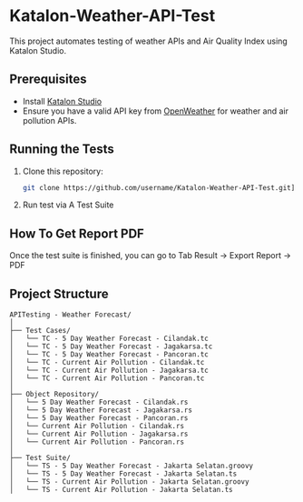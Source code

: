 # Katalon-Weather-API-Test

This project automates testing of weather APIs and Air Quality Index using Katalon Studio.

## Prerequisites

- Install [Katalon Studio](https://www.katalon.com/download/)
- Ensure you have a valid API key from [OpenWeather](https://openweathermap.org/api) for weather and air pollution APIs.

## Running the Tests

1. Clone this repository:
   ```bash
   git clone https://github.com/username/Katalon-Weather-API-Test.git](https://github.com/RambuCyntia/TechnicalTestQA-AutomationADL-Indonesia.git

2. Run test via A Test Suite

## How To Get Report PDF
Once the test suite is finished, you can go to Tab Result -> Export Report -> PDF

## Project Structure
```text
APITesting - Weather Forecast/
│
├── Test Cases/
│   └── TC - 5 Day Weather Forecast - Cilandak.tc
│	└── TC - 5 Day Weather Forecast - Jagakarsa.tc
│	└── TC - 5 Day Weather Forecast - Pancoran.tc
│	└── TC - Current Air Pollution - Cilandak.tc
│	└── TC - Current Air Pollution - Jagakarsa.tc
│	└── TC - Current Air Pollution - Pancoran.tc
│
├── Object Repository/
│   └── 5 Day Weather Forecast - Cilandak.rs
│   └── 5 Day Weather Forecast - Jagakarsa.rs
│   └── 5 Day Weather Forecast - Pancoran.rs
│   └── Current Air Pollution - Cilandak.rs
│   └── Current Air Pollution - Jagakarsa.rs
│   └── Current Air Pollution - Pancoran.rs
│
├── Test Suite/
│   └── TS - 5 Day Weather Forecast - Jakarta Selatan.groovy
│   └── TS - 5 Day Weather Forecast - Jakarta Selatan.ts
│   └── TS - Current Air Pollution - Jakarta Selatan.groovy
│   └── TS - Current Air Pollution - Jakarta Selatan.ts
```
